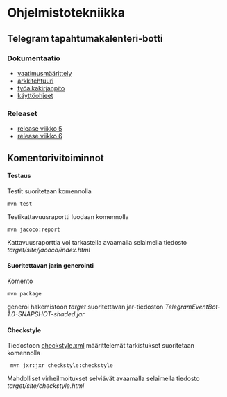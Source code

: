 # Ohjelmistotekniikka

## Telegram tapahtumakalenteri-botti

### Dokumentaatio

* [vaatimusmäärittely](https://github.com/jonitaajamo/ot-harjoitustyo/blob/master/dokumentaatio/vaatimusmaarittely.md)
* [arkkitehtuuri](https://github.com/jonitaajamo/ot-harjoitustyo/blob/master/dokumentaatio/arkkitehtuuri.md)
* [työaikakirjanpito](https://github.com/jonitaajamo/ot-harjoitustyo/blob/master/dokumentaatio/tyoaikakirjanpito.md)
* [käyttöohjeet](https://github.com/jonitaajamo/ot-harjoitustyo/blob/master/dokumentaatio/kayttoohjetet.md)

### Releaset

* [release viikko 5](https://github.com/jonitaajamo/ot-harjoitustyo/releases/tag/viikko5)
* [release viikko 6](https://github.com/jonitaajamo/ot-harjoitustyo/releases/tag/viikko6)

## Komentorivitoiminnot

#### Testaus

Testit suoritetaan komennolla

```
mvn test
```

Testikattavuusraportti luodaan komennolla

```
mvn jacoco:report
```

Kattavuusraporttia voi tarkastella avaamalla selaimella tiedosto _target/site/jacoco/index.html_

#### Suoritettavan jarin generointi

Komento

```
mvn package
```

generoi hakemistoon _target_ suoritettavan jar-tiedoston _TelegramEventBot-1.0-SNAPSHOT-shaded.jar_

#### Checkstyle

Tiedostoon [checkstyle.xml](https://github.com/jonitaajamo/ot-harjoitustyo/blob/master/TelegramEventBot/checkstyle.xml) määrittelemät tarkistukset suoritetaan komennolla

```
 mvn jxr:jxr checkstyle:checkstyle
```

Mahdolliset virheilmoitukset selviävät avaamalla selaimella tiedosto _target/site/checkstyle.html_
